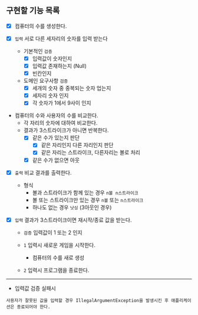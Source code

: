 ## 구현할 기능 목록

- [x] 컴퓨터의 수를 생성한다.

- [x] `입력` 서로 다른 세자리의 숫자를 입력 받는다
    - 기본적인 `검증`
        - [x] 입력값이 숫자인지
        - [x] 입력값 존재하는지 (Null)
        - [x] 빈칸인지
    - 도메인 요구사항 `검증`
        - [x] 세개의 숫자 중 중복되는 숫자 업는지
        - [x] 세자리 숫자 인지
        - [x] 각 숫자가 1에서 9사이 인지

- 컴퓨터의 수와 사용자의 수를 비교한다.
    - 각 자리의 숫자에 대하여 비교한다.
    - 결과가 3스트라이크가 아니면 반복한다.
        - [x] 같은 수가 있는지 판단
            - [x] 같은 자리인지 다른 자리인지 판단
            - [x] 같은 자리는 스트라이크, 다른자리는 볼로 처리
        - [x] 같은 수가 없으면 아웃

- [x] `출력` 비교 결과를 출력한다.
    - 형식
        - 볼과 스트라이크가 함께 있는 경우 `n볼 n스트라이크`
        - 볼 또는 스트라이크만 있는 경우 `n볼` 또는 `n스트라이크`
        - 하나도 없는 경우 `낫싱` (3아웃인 경우)

- [x] `입력` 결과가 3스트라이크이면 재시작/종료 값을 받는다.
    - `검증` 입력값이 1 또는 2 인지

    - `1` 입력시 새로운 게임을 시작한다.
        - 컴퓨터의 수를 새로 생성

    - `2` 입력시 프로그램을 종료한다.

---

- 입력값 검증 실패시

```
사용자가 잘못된 값을 입력할 경우 IllegalArgumentException을 발생시킨 후 애플리케이션은 종료되어야 한다.
```